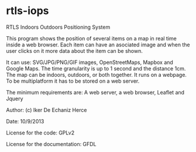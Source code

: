 rtls-iops
=========

RTLS Indoors Outdoors Positioning System

This program shows the position of several items on a map in real time inside a web browser.
Each item can have an asociated image and when the user clicks on it more data about the item can be shown.

It can use: SVG/JPG/PNG/GIF images, OpenStreetMaps, Mapbox and Google Maps.
The time granularity is up to 1 second and the distance 1cm.
The map can be indoors, outdoors, or both together.
It runs on a webpage. To be multiplatform it has to be stored on a web server.

The minimum requirements are: A web server, a web browser, Leaflet and Jquery

Author: (c) Iker De Echaniz Herce

Date: 10/9/2013

License for the code: GPLv2

License for the documentation: GFDL
